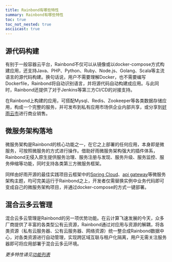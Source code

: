 ```yaml
---
title: Rainbond有哪些特性
summary: Rainbond有哪些特性
toc: true
toc_not_nested: true
asciicast: true
---
```


## 源代码构建

有别于一般容器云平台，Rainbond不仅可以从镜像或以docker-compose方式构建应用，还支持Java、PHP、Python、Ruby、Node.js、Golang、Scala等主流语言的源代码构建。换句话说，用户不需要理解Docker，也不需要编写Dockerfile，Rainbond将自动识别语言，并将源代码自动构建成应用。与此同时，Rainbond还提供了对于Jenkins等第三方CI/CD的对接支持。

在Rainbond上构建的应用，可搭配Mysql、Redis、Zookeeper等各类数据存储应用，构成一个完整的服务，并可发布到私有应用市场供企业内部共享，或分享到[好雨云市](http://app.goodrain.com/)进行商业销售。

## 微服务架构落地

微服务架构是Rainbond的核心功能之一，在它之上部署的任何应用，本身即是微服务，可按照微服务的方式进行操作。借助好雨微服务架构强大的插件体系，Rainbond无侵入原生提供服务治理、服务注册与发现、服务升级、服务监控、服务伸缩等功能，同时支持各类第三方微服务框架。

同样由好雨开源的最佳实践项目云框架中的[Spring Cloud](https://github.com/cloudframeworks-springcloud/user-guide-springcloud)、[api gateway](https://github.com/cloudframeworks-apigateway/user-guide-apigateway)等微服务架构主题，均可完美运行于Rainbond之上，开发者仅需替换实例中业务代码即可变成自己的微服务架构项目，并通过docker-compose的方式一键部署。

## 混合云多云管理

混合云多云管理是Rainbond的另一项优势功能。在云计算飞速发展的今天，众多厂商提供了丰富的各类型公有云资源，Rainbond通过对应用与资源的解耦，将各类资源（私有云服务器、公有云服务器、网络资源）统一整合成Rainbond数据中心，对各类资源进行自动管理，实现跨区域互联与租户化隔离，用户无需关注服务器即可将应用部署于混合云多云环境。

*更多特性请见[功能列表](https://github.com/goodrain/rainbond-docs/edit/master/v3.6/overview/edition.md)*
